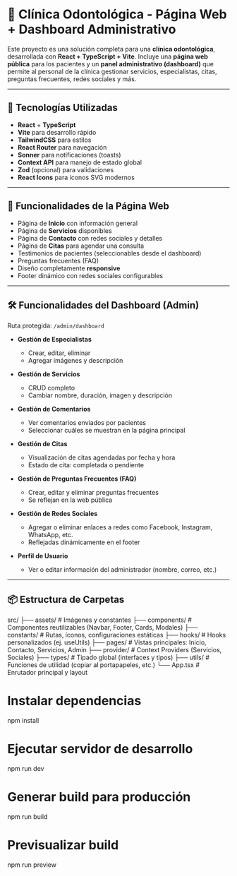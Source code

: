 # 🦷 Clínica Odontológica - Página Web + Dashboard Administrativo

Este proyecto es una solución completa para una **clínica odontológica**, desarrollada con **React + TypeScript + Vite**. Incluye una **página web pública** para los pacientes y un **panel administrativo (dashboard)** que permite al personal de la clínica gestionar servicios, especialistas, citas, preguntas frecuentes, redes sociales y más.

---

## 🚀 Tecnologías Utilizadas

- **React** + **TypeScript**
- **Vite** para desarrollo rápido
- **TailwindCSS** para estilos
- **React Router** para navegación
- **Sonner** para notificaciones (toasts)
- **Context API** para manejo de estado global
- **Zod** (opcional) para validaciones
- **React Icons** para íconos SVG modernos

---

## 🧭 Funcionalidades de la Página Web

- Página de **Inicio** con información general
- Página de **Servicios** disponibles
- Página de **Contacto** con redes sociales y detalles
- Página de **Citas** para agendar una consulta
- Testimonios de pacientes (seleccionables desde el dashboard)
- Preguntas frecuentes (FAQ)
- Diseño completamente **responsive**
- Footer dinámico con redes sociales configurables

---

## 🛠️ Funcionalidades del Dashboard (Admin)

Ruta protegida: `/admin/dashboard`

- **Gestión de Especialistas**

  - Crear, editar, eliminar
  - Agregar imágenes y descripción

- **Gestión de Servicios**

  - CRUD completo
  - Cambiar nombre, duración, imagen y descripción

- **Gestión de Comentarios**

  - Ver comentarios enviados por pacientes
  - Seleccionar cuáles se muestran en la página principal

- **Gestión de Citas**

  - Visualización de citas agendadas por fecha y hora
  - Estado de cita: completada o pendiente

- **Gestión de Preguntas Frecuentes (FAQ)**

  - Crear, editar y eliminar preguntas frecuentes
  - Se reflejan en la web pública

- **Gestión de Redes Sociales**

  - Agregar o eliminar enlaces a redes como Facebook, Instagram, WhatsApp, etc.
  - Reflejadas dinámicamente en el footer

- **Perfil de Usuario**
  - Ver o editar información del administrador (nombre, correo, etc.)

---

## 📦 Estructura de Carpetas

src/
├── assets/ # Imágenes y constantes
├── components/ # Componentes reutilizables (Navbar, Footer, Cards, Modales)
├── constants/ # Rutas, íconos, configuraciones estáticas
├── hooks/ # Hooks personalizados (ej. useUtils)
├── pages/ # Vistas principales: Inicio, Contacto, Servicios, Admin
├── provider/ # Context Providers (Servicios, Sociales)
├── types/ # Tipado global (interfaces y tipos)
├── utils/ # Funciones de utilidad (copiar al portapapeles, etc.)
└── App.tsx # Enrutador principal y layout

# Instalar dependencias

npm install

# Ejecutar servidor de desarrollo

npm run dev

# Generar build para producción

npm run build

# Previsualizar build

npm run preview
